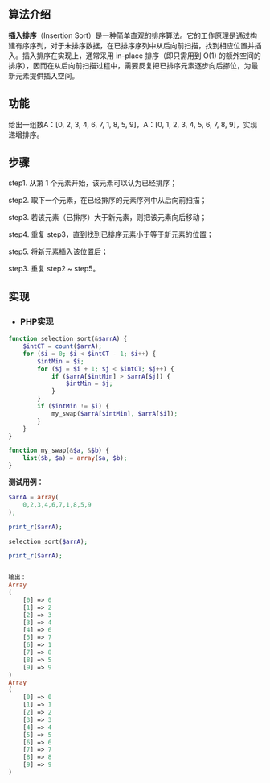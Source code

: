## 算法介绍

**插入排序**（Insertion Sort）是一种简单直观的排序算法。它的工作原理是通过构建有序序列，对于未排序数据，在已排序序列中从后向前扫描，找到相应位置并插入。插入排序在实现上，通常采用 in-place 排序（即只需用到 O\(1\) 的额外空间的排序），因而在从后向前扫描过程中，需要反复把已排序元素逐步向后挪位，为最新元素提供插入空间。

## **功能**

给出一组数A：\[0, 2, 3, 4, 6, 7, 1, 8, 5, 9\]，A：\[0, 1, 2, 3, 4, 5, 6, 7, 8, 9\]，实现递增排序。

## 步骤

step1. 从第 1 个元素开始，该元素可以认为已经排序；

step2. 取下一个元素，在已经排序的元素序列中从后向前扫描；

step3. 若该元素（已排序）大于新元素，则把该元素向后移动；

step4. 重复 step3，直到找到已排序元素小于等于新元素的位置；

step5. 将新元素插入该位置后；

step3. 重复 step2 ~ step5。

## 实现

* ### PHP**实现**

```php
function selection_sort(&$arrA) {
    $intCT = count($arrA);
    for ($i = 0; $i < $intCT - 1; $i++) {
        $intMin = $i;
        for ($j = $i + 1; $j < $intCT; $j++) {
            if ($arrA[$intMin] > $arrA[$j]) {
                $intMin = $j;
            }
        }
        if ($intMin != $i) {
            my_swap($arrA[$intMin], $arrA[$i]);
        }
    }
}

function my_swap(&$a, &$b) {
    list($b, $a) = array($a, $b);
}
```

**测试用例：**

```php
$arrA = array(
    0,2,3,4,6,7,1,8,5,9
);

print_r($arrA);

selection_sort($arrA);

print_r($arrA);


输出：
Array
(
    [0] => 0
    [1] => 2
    [2] => 3
    [3] => 4
    [4] => 6
    [5] => 7
    [6] => 1
    [7] => 8
    [8] => 5
    [9] => 9
)
Array
(
    [0] => 0
    [1] => 1
    [2] => 2
    [3] => 3
    [4] => 4
    [5] => 5
    [6] => 6
    [7] => 7
    [8] => 8
    [9] => 9
)
```




